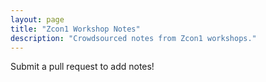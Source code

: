 ```yaml
---
layout: page
title: "Zcon1 Workshop Notes"
description: "Crowdsourced notes from Zcon1 workshops."
---
```


Submit a pull request to add notes!
